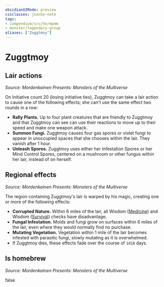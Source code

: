 ```yaml
---
obsidianUIMode: preview
cssclasses: json5e-note
tags:
- compendium/src/5e/mpmm
- monster/legendary-group
aliases: ["Zuggtmoy"]
---
```

# Zuggtmoy

## Lair actions
_Source: Mordenkainen Presents: Monsters of the Multiverse_

On Initiative count 20 (losing initiative ties), Zuggtmoy can take a lair action to cause one of the following effects; she can't use the same effect two rounds in a row:

- **Rally Plants.** Up to four plant creatures that are friendly to Zuggtmoy and that Zuggtmoy can see can use their reactions to move up to their speed and make one weapon attack.  
- **Summon Fungi.** Zuggtmoy causes four gas spores or violet fungi to appear in unoccupied spaces that she chooses within the lair. They vanish after 1 hour.  
- **Unleash Spores.** Zuggtmoy uses either her Infestation Spores or her Mind Control Spores, centered on a mushroom or other fungus within her lair, instead of on herself.  

## Regional effects
_Source: Mordenkainen Presents: Monsters of the Multiverse_

The region containing Zuggtmoy's lair is warped by his magic, creating one or more of the following effects:

- **Corrupted Nature.** Within 6 miles of the lair, all Wisdom ([Medicine](rules/skills.md#Medicine)) and Wisdom ([Survival](rules/skills.md#Survival)) checks have disadvantage.  
- **Fungal Infestation.** Molds and fungi grow on surfaces within 6 miles of the lair, even where they would normally find no purchase.  
- **Mutating Vegetation.** Vegetation within 1 mile of the lair becomes infested with parasitic fungi, slowly mutating as it is overwhelmed.  
- If Zuggtmoy dies, these effects fade over the course of `1d10` days.  

## Is homebrew
_Source: Mordenkainen Presents: Monsters of the Multiverse_

false